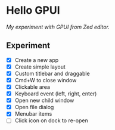 # Hello GPUI

_My experiment with GPUI from Zed editor._

## Experiment

- [x] Create a new app
- [x] Create simple layout
- [x] Custom titlebar and draggable
- [x] Cmd+W to close window
- [x] Clickable area
- [x] Keyboard event (left, right, enter)
- [x] Open new child window
- [x] Open file dialog
- [x] Menubar items
- [ ] Click icon on dock to re-open
